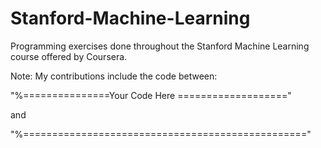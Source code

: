 Stanford-Machine-Learning
=========================

Programming exercises done throughout the Stanford Machine Learning course offered by Coursera.

Note: My contributions include the code between:

"%===============Your Code Here ==================="

and 

"%================================================="
